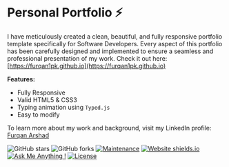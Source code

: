 # Personal Portfolio ⚡️

I have meticulously created a clean, beautiful, and fully responsive portfolio template specifically for Software Developers. Every aspect of this portfolio has been carefully designed and implemented to ensure a seamless and professional presentation of my work. Check it out here: [https://furqan1pk.github.io](https://furqan1pk.github.io)

**Features:**
- Fully Responsive
- Valid HTML5 & CSS3
- Typing animation using `Typed.js`
- Easy to modify

To learn more about my work and background, visit my LinkedIn profile: [Furqan Arshad](https://www.linkedin.com/in/furqaanarshad/)

![GitHub stars](https://img.shields.io/github/stars/furqan1pk/furqan1pk.github.io) 
![GitHub forks](https://img.shields.io/github/forks/furqan1pk/furqan1pk.github.io)
[![Maintenance](https://img.shields.io/badge/maintained-yes-green.svg)](https://github.com/furqan1pk/furqan1pk.github.io/commits/master)
[![Website shields.io](https://img.shields.io/badge/website-up-yellow)](http://furqan1pk.github.io/)
[![Ask Me Anything !](https://img.shields.io/badge/ask%20me-linkedin-1abc9c.svg)](https://www.linkedin.com/in/furqaanarshad/)
[![License](http://img.shields.io/:license-mit-blue.svg?style=flat-square)](http://badges.mit-license.org)
